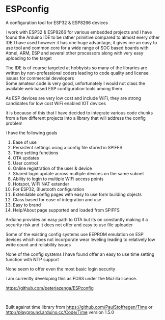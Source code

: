 # ESPconfig
A configuration tool for ESP32 &amp; ESP8266 devices

<p>I work with ESP32 &amp; ESP8266 for various embedded projects and I have found the Arduino IDE to be rather primitive compared to almost every other IDE I have used however it has one huge advantage, it gives me an easy to use tool and common core for a wide range of SOC based boards with Atmel, ARM, ESP and several other processors along with very easy uploading to the target</p>
<p>The IDE is of course targeted at hobbyists so many of the libraries are written by non-professional coders leading to code quality and license issues for commercial developers<br />
Some amateur code is very good, unfortunately I would not class the available web based ESP configuration tools among them</p>
<p>As ESP devices are very low cost and include WiFi, they are strong candidates for low cost WiFi enabled IOT devices</p>
<p>It is because of this that I have decided to integrate various code chunks from a few different projects into a library that will address the config problem</p>
<p>I have the following goals</p>
<ol>
<li>Ease of use</li>
<li>Persistent settings using a config file stored in SPIFFS</li>
<li>Time setting functions</li>
<li>OTA updates</li>
<li>User control</li>
<li>Online registration of the user &amp; device</li>
<li>Shared login update across multiple devices on the same subnet</li>
<li>Ability to login to multiple WiFi access points</li>
<li>Hotspot, WiFi NAT extender</li>
<li>For ESP32, Bluetooth configuration</li>
<li>Extendable config pages with easy to use form building objects</li>
<li>Class based for ease of integration and use</li>
<li>Easy to brand</li>
<li>Help/About page supported and loaded from SPIFFS</li>
</ol>
<p>Arduino provides an easy path to OTA but its on constantly making it a security risk and it does not offer and easy to use file uploader</p>
<p>Some of the existing config systems use EEPROM emulation on ESP devices which does not incorporate wear leveling leading to relatively low write count and reliability issues</p>
<p>None of the config systems I have found offer an easy to use time setting function with NTP support</p>
<p>None seem to offer even the most basic login security</p>
<p>I am currently developing this as FOSS under the Mozilla license.</p>
<p><a href="https://github.com/peterjazenga/ESPconfig" target="_blank" rel="noopener">https://github.com/peterjazenga/ESPconfig</a></p>
<p>&nbsp;</p>

Built against time library from https://github.com/PaulStoffregen/Time or http://playground.arduino.cc/Code/Time version 1.5.0
